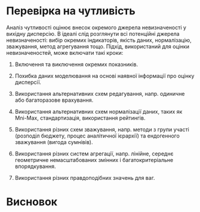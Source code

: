 # Перевірка на чутливість
Аналіз чутливості оцінює внесок окремого джерела невизначеності у вихідну дисперсію. В ідеалі слід розглянути всі потенційні джерела невизначеності: вибір окремих індикаторів, якість даних, нормалізацію, зважування, метод агрегування тощо. Підхід, використаний для оцінки невизначеностей, може включати такі кроки:

1. Включення та виключення окремих показників.

2. Похибка даних моделювання на основі наявної інформації про оцінку дисперсії.

3. Використання альтернативних схем редагування, напр. одиничне або багаторазове врахування.

4. Використання альтернативних схем нормалізації даних, таких як Mni-Max, стандартизація, використання рейтингів.

5. Використання різних схем зважування, напр. методи з групи участі (розподіл бюджету, процес аналітичної ієрархії) та ендогенного зважування (вигода сумнівів).

6. Використання різних систем агрегації, напр. лінійне, середнє геометричне немасштабованих змінних і багатокритеріальне впорядкування.

7. Використання різних правдоподібних значень для ваг.

# Висновок